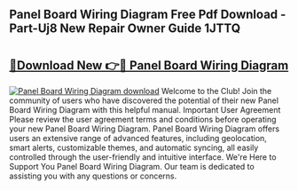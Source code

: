 ## Panel Board Wiring Diagram Free Pdf Download - Part-Uj8 New Repair Owner Guide 1JTTQ

# <h2><a href="http://dfk9rcr.blite.top/?on=Panel+Board+Wiring+Diagram">🔗Download New 👉🔴 Panel Board Wiring Diagram</a></h2>

[![Panel Board Wiring Diagram download](https://i.imgur.com/lujVjoI.png)](http://dfk9rcr.blite.top/?on=Panel+Board+Wiring+Diagram)
Welcome to the Club! Join the community of users who have discovered the potential of their new Panel Board Wiring Diagram with this helpful manual. Important User Agreement Please review the user agreement terms and conditions before operating your new Panel Board Wiring Diagram. Panel Board Wiring Diagram offers users an extensive range of advanced features, including geolocation, smart alerts, customizable themes, and automatic syncing, all easily controlled through the user-friendly and intuitive interface. We're Here to Support You Panel Board Wiring Diagram. Our team is dedicated to assisting you with any questions or concerns.
